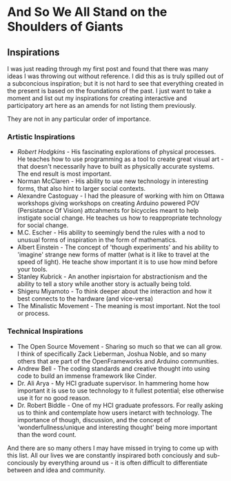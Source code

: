 # And So We All Stand on the Shoulders of Giants #

## Inspirations ##

I was just reading through my first post and found that there was many ideas I was throwing out without reference. I did this as is truly spilled out of a subconcious inspiration; but it is not hard to see that everything created in the present is based on the foundations of the past. I just want to take a moment and list out my inspirations for creating interactive and participatory art here as an amends for not listing them previously.

They are not in any particular order of importance.

### Artistic Inspirations ###
- _Robert Hodgkins_ - His fascinating explorations of physical processes. He teaches how to use programming as a tool to create great visual art - that doesn't necessarily have to built as physically accurate systems. The end result is most important.
- Norman McClaren - His ability to use new technology in interesting forms, that also hint to larger social contexts.
- Alexandre Castoguay - I had the pleasure of working with him on Ottawa workshops giving workshops on creating Arduino powered POV (Persistance Of Vision) attcahments for bicyccles meant to help instigate social change. He teaches us how to reappropriate technology for social change.
- M.C. Escher - His ability to seemingly bend the rules with a nod to unusual forms of inspiration in the form of mathematics.
- Albert Einstein - The concept of 'though experiments' and his ability to 'imagine' strange new forms of matter (what is it like to travel at the speed of light). He teache show important it is to use how mind before your tools.
- Stanley Kubrick - An another inpisrtaion for abstractionism and the ability to tell a story while another story is actually being told.
- Shigeru Miyamoto - To think deeper about the interaction and how it best connects to the hardware (and vice-versa)
- The Minalistic Movement - The meaning is most important. Not the tool or process.

### Technical Inspirations ###
- The Open Source Movement - Sharing so much so that we can all grow. I think of specifically Zack Lieberman, Joshua Noble, and so many others that are part of the OpenFrameworks and Arduino communities.
- Andrew Bell - The coding standards and creative thought into using code to build an immense framework like Cinder.
- Dr. Ali Arya - My HCI graduate supervisor. In hammering home how important it is use to use technology to it fullest potential; else otherwise use it for no good reason.
- Dr. Robert Biddle - One of my HCI graduate professors. For really asking us to think and contemplate how users inetarct with technology. The importance of though, discussion, and the concept of 'wonderfullness/unique and interesting thought' being more important than the word count.

And there are so many others I may have missed in trying to come up with this list. All our lives we are constantly inspirared both conciously and sub-conciously by everything around us - it is often difficult to differentiate between and idea and community. 


